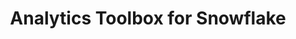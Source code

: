 ---
title: Analytics Toolbox for Snowflake
description: "Unlock Spatial Analytics in Snowflake"
icon: "/img/icons/snowflake-analytics-toolbox.png"
type: examples
category: processing
layout: categories/list
euFlag: true
aliases:
    - /analytics-toolbox-sf/examples/categories/processing/
---
